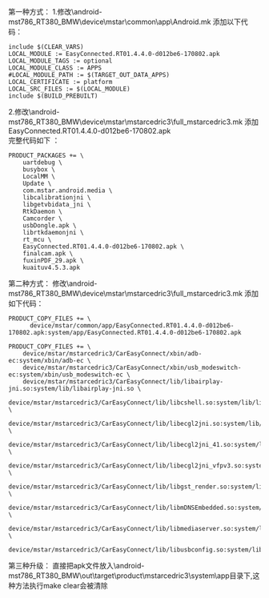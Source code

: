 第一种方式：
1.修改\android-mst786_RT380_BMW\device\mstar\common\app\Android.mk
添加以下代码：

```make
include $(CLEAR_VARS)
LOCAL_MODULE := EasyConnected.RT01.4.4.0-d012be6-170802.apk
LOCAL_MODULE_TAGS := optional
LOCAL_MODULE_CLASS := APPS
#LOCAL_MODULE_PATH := $(TARGET_OUT_DATA_APPS)
LOCAL_CERTIFICATE := platform
LOCAL_SRC_FILES := $(LOCAL_MODULE)
include $(BUILD_PREBUILT)
```

2.修改\android-mst786_RT380_BMW\device\mstar\mstarcedric3\full_mstarcedric3.mk
添加EasyConnected.RT01.4.4.0-d012be6-170802.apk \
完整代码如下 ：

```make
PRODUCT_PACKAGES += \
	uartdebug \
	busybox \
	LocalMM \
	Update \
	com.mstar.android.media \
	libcalibrationjni \
	libgetvbidata_jni \
	RtkDaemon \
	Camcorder \
	usbDongle.apk \
	librtkdaemonjni \
	rt_mcu \
	EasyConnected.RT01.4.4.0-d012be6-170802.apk \
	finalcam.apk \
	fuxinPDF_29.apk \
	kuaituv4.5.3.apk 
```

第二种方式：
修改\android-mst786_RT380_BMW\device\mstar\mstarcedric3\full_mstarcedric3.mk
添加如下代码：

```make
PRODUCT_COPY_FILES += \
	  device/mstar/common/app/EasyConnected.RT01.4.4.0-d012be6-170802.apk:system/app/EasyConnected.RT01.4.4.0-d012be6-170802.apk

PRODUCT_COPY_FILES += \
    device/mstar/mstarcedric3/CarEasyConnect/xbin/adb-ec:system/xbin/adb-ec \
    device/mstar/mstarcedric3/CarEasyConnect/xbin/usb_modeswitch-ec:system/xbin/usb_modeswitch-ec \
    device/mstar/mstarcedric3/CarEasyConnect/lib/libairplay-jni.so:system/lib/libairplay-jni.so \
    device/mstar/mstarcedric3/CarEasyConnect/lib/libcshell.so:system/lib/libcshell.so \
    device/mstar/mstarcedric3/CarEasyConnect/lib/libecgl2jni.so:system/lib/libecgl2jni.so \
    device/mstar/mstarcedric3/CarEasyConnect/lib/libecgl2jni_41.so:system/lib/libecgl2jni_41.so \
    device/mstar/mstarcedric3/CarEasyConnect/lib/libecgl2jni_vfpv3.so:system/lib/libecgl2jni_vfpv3.so \
    device/mstar/mstarcedric3/CarEasyConnect/lib/libgst_render.so:system/lib/libgst_render.so \
	  device/mstar/mstarcedric3/CarEasyConnect/lib/libmDNSEmbedded.so:system/lib/libmDNSEmbedded.so \
	  device/mstar/mstarcedric3/CarEasyConnect/lib/libmediaserver.so:system/lib/libmediaserver.so \
    device/mstar/mstarcedric3/CarEasyConnect/lib/libusbconfig.so:system/lib/libusbconfig.so
```

第三种升级：
直接把apk文件放入\android-mst786_RT380_BMW\out\target\product\mstarcedric3\system\app目录下,这种方法执行make clear会被清除
